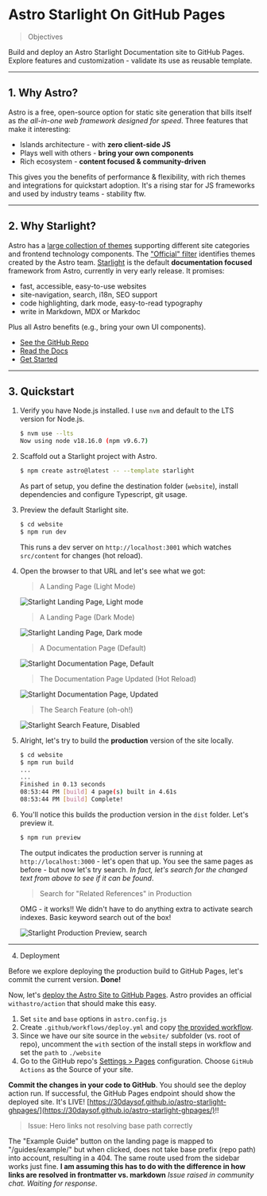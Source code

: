 # Astro Starlight On GitHub Pages

> Objectives

Build and deploy an Astro Starlight Documentation site to GitHub Pages.
Explore features and customization - validate its use as reusable template.

---

## 1. Why Astro?

Astro is a free, open-source option for static site generation that bills itself as _the all-in-one web framework designed for speed_. Three features that make it interesting:
 - Islands architecture - with **zero client-side JS**
 - Plays well with others - **bring your own components**
 - Rich ecosystem - **content focused & community-driven**

This gives you the benefits of performance & flexibility, with rich themes and integrations for quickstart adoption. It's a rising star for JS frameworks and used by industry teams - stability ftw.

---

## 2. Why Starlight?

Astro has a [large collection of themes](https://astro.build/themes) supporting different site categories and frontend technology components. The ["Official" filter](https://astro.build/themes?search=&categories%5B%5D=official) identifies themes created by the Astro team. [Starlight](https://astro.build/themes/details/starlight/) is the default **documentation focused** framework from Astro, currently in very early release. It promises:
 - fast, accessible, easy-to-use websites
 - site-navigation, search, i18n, SEO support
 - code highlighting, dark mode, easy-to-read typography
 - write in Markdown, MDX or Markdoc

Plus all Astro benefits (e.g., bring your own UI components).

 - [See the GitHub Repo](https://github.com/withastro/starlight)
 - [Read the Docs](https://starlight.astro.build/)
 - [Get Started](https://starlight.astro.build/getting-started/)

---
## 3. Quickstart 

1. Verify you have Node.js installed. I use `nvm` and default to the LTS version for Node.js.

    ```bash
    $ nvm use --lts
    Now using node v18.16.0 (npm v9.6.7)
    ```

2. Scaffold out a Starlight project with Astro.

    ```bash
    $ npm create astro@latest -- --template starlight
    ```

    As part of setup, you define the destination folder (`website`), install dependencies and configure Typescript, git usage.

3. Preview the default Starlight site.

    ```bash
    $ cd website
    $ npm run dev
    ```

    This runs a dev server on `http://localhost:3001` which watches `src/content` for changes (hot reload).

4. Open the browser to that URL and let's see what we got:

      > A Landing Page (Light Mode)

    ![Starlight Landing Page, Light mode](./static/02-landing-light.png)

      > A Landing Page (Dark Mode)

    ![Starlight Landing Page, Dark mode](./static/01-landing-dark.png)

      > A Documentation Page (Default)

    ![Starlight Documentation Page, Default](./static/03-page-original.png)

      > The Documentation Page Updated (Hot Reload)

    ![Starlight Documentation Page, Updated](./static/04-page-updated.png)

      > The Search Feature (oh-oh!)

    ![Starlight Search Feature, Disabled](./static/05-default-search.png)

4. Alright, let's try to build the **production** version of the site locally.

    ```bash
    $ cd website
    $ npm run build
    ...
    ...
    Finished in 0.13 seconds
    08:53:44 PM [build] 4 page(s) built in 4.61s
    08:53:44 PM [build] Complete!
    ```
5. You'll notice this builds the production version in the `dist` folder. Let's preview it.

    ```bash
    $ npm run preview
    ```
    The output indicates the production server is running at `http://localhost:3000` - let's open that up. You see the same pages as before - but now let's try search. _In fact, let's search for the changed text from above to see if it can be found_.

    > Search for "Related References" in Production

    OMG - it works!! We didn't have to do anything extra to activate search indexes. Basic keyword search out of the box!

    ![Starlight Production Preview, search](./static/06-production-search.png)

---

4. Deployment

Before we explore deploying the production build to GitHub Pages, let's commit the current version. **Done!**

Now, let's [deploy the Astro Site to GitHub Pages](https://docs.astro.build/en/guides/deploy/github/). Astro provides an official `withastro/action` that should make this easy.

 1. Set `site` and `base` options in `astro.config.js`
 2. Create `.github/workflows/deploy.yml` and copy [the provided workflow](https://docs.astro.build/en/guides/deploy/github/).
 3. Since we have our site source in the `website/` subfolder (vs. root of repo), uncomment the `with` section of the install steps in workflow and set the `path` to `./website`
 4. Go to the GitHub repo's [Settings > Pages](https://github.com/30DaysOf/astro-starlight-ghpages/settings/pages) configuration. Choose `GitHub Actions` as the Source of your site. 
 
**Commit the changes in your code to GitHub**. You should see the deploy action run. If successful, the GitHub Pages endpoint should show the deployed site.  It's LIVE! [https://30daysof.github.io/astro-starlight-ghpages/](https://30daysof.github.io/astro-starlight-ghpages/)!!


> Issue: Hero links not resolving base path correctly

The "Example Guide" button on the landing page is mapped to "/guides/example/" but when clicked, does not take base prefix (repo path) into account, resulting in a 404. The same route used from the sidebar works just fine. **I am assuming this has to do with the difference in how links are resolved in frontmatter vs. markdown** _Issue raised in community chat. Waiting for response_.

